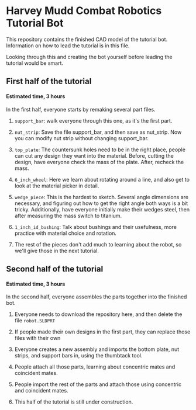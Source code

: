 # Harvey Mudd Combat Robotics Tutorial Bot

This repository contains the finished CAD model of the tutorial bot. Information on how to lead the tutorial is in this file.

Looking through this and creating the bot yourself before leading the tutorial would be smart.

## First half of the tutorial

#### Estimated time, 3 hours

In the first half, everyone starts by remaking several part files.

1. `support_bar`: walk everyone through this one, as it's the first part.

2. `nut_strip`: Save the file support_bar, and then save as nut_strip. Now you can modify nut strip without changing support_bar.

3. `top_plate`: The countersunk holes need to be in the right place, people can cut any design they want into the material. Before, cutting the design, have everyone check the mass of the plate. After, recheck the mass.

4. `6_inch_wheel`: Here we learn about rotating around a line, and also get to look at the material picker in detail.

5. `wedge_piece`: This is the hardest to sketch. Several angle dimensions are necessary, and figuring out how to get the right angle both ways is a bit tricky. Additionally, have everyone initially make their wedges steel, then after measuring the mass switch to titanium.

5. `1_inch_id_bushing`: Talk about bushings and their usefulness, more practice with material choice and rotation.

6. The rest of the pieces don't add much to learning about the robot, so we'll give those in the next tutorial.


## Second half of the tutorial

#### Estimated time, 3 hours

In the second half, everyone assembles the parts together into the finished bot.

1. Everyone needs to download the repository here, and then delete the file `robot.SLDPRT`

2. If people made their own designs in the first part, they can replace those files with their own

3. Everyone creates a new assembly and imports the bottom plate, nut strips, and support bars in, using the thumbtack tool.

4. People attach all those parts, learning about concentric mates and coincident mates.

5. People import the rest of the parts and attach those using concentric and coincident mates.

6. This half of the tutorial is still under construction.
